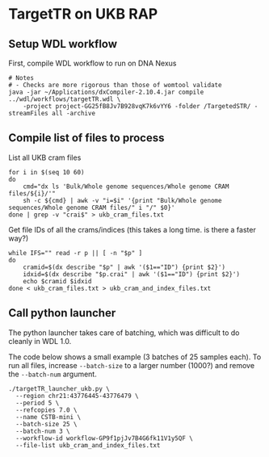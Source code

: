 # TargetTR on UKB RAP

## Setup WDL workflow

First, compile WDL workflow to run on DNA Nexus

```
# Notes
# - Checks are more rigorous than those of womtool validate
java -jar ~/Applications/dxCompiler-2.10.4.jar compile ../wdl/workflows/targetTR.wdl \
	-project project-GG25fB8Jv7B928vqK7k6vYY6 -folder /TargetedSTR/ -streamFiles all -archive 
```

## Compile list of files to process

List all UKB cram files
```
for i in $(seq 10 60)
do
	cmd="dx ls 'Bulk/Whole genome sequences/Whole genome CRAM files/${i}/'"
	sh -c ${cmd} | awk -v "i=$i" '{print "Bulk/Whole genome sequences/Whole genome CRAM files/" i "/" $0}'
done | grep -v "crai$" > ukb_cram_files.txt
```

Get file IDs of all the crams/indices
(this takes a long time. is there a faster way?)
```
while IFS="" read -r p || [ -n "$p" ]
do
	cramid=$(dx describe "$p" | awk '($1=="ID") {print $2}')
	idxid=$(dx describe "$p.crai" | awk '($1=="ID") {print $2}')
  	echo $cramid $idxid
done < ukb_cram_files.txt > ukb_cram_and_index_files.txt
```

## Call python launcher 

The python launcher takes care of batching, which was difficult to do cleanly in WDL 1.0.

The code below shows a small example (3 batches of 25 samples each).
To run all files, increase `--batch-size` to a larger number (1000?) and remove the `--batch-num` argument.
```
./targetTR_launcher_ukb.py \
  --region chr21:43776445-43776479 \
  --period 5 \
  --refcopies 7.0 \
  --name CSTB-mini \
  --batch-size 25 \
  --batch-num 3 \
  --workflow-id workflow-GP9f1pjJv7B4G6fk11V1y5QF \
  --file-list ukb_cram_and_index_files.txt
```
